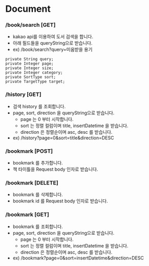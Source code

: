 # Document
### /book/search [GET]
- kakao api를 이용하여 도서 검색을 합니다.
- 아래 필드들을 queryString으로 받습니다.
- ex) /book/search?query=미움받을 용기

```
private String query;
private Integer page;
private Integer size;
private Integer category;
private SortType sort;
private TargetType target;
```

### /history [GET]
- 검색 history 를 조회합니다.
- page, sort, direction 을 queryString으로 받습니다.
  - page 는 0 부터 시작합니다.
  - sort 는 정렬 컬럼이며 title, insertDatetime 을 받습니다.
  - direction 은 정렬순이며 asc, desc 를 받습니다.
- ex) /history?page=0&sort=title&direction=DESC

### /bookmark [POST]
- bookmark 를 추가합니다.
- 책 타이틀을 Request body 인자로 받습니다.

### /bookmark [DELETE]
- bookmark 를 삭제합니다.
- bookmark id 를 Request body 인자로 받습니다.

### /bookmark [GET]
- bookmark 를 조회합니다.
- page, sort, direction 을 queryString으로 받습니다.
  - page 는 0 부터 시작합니다.
  - sort 는 정렬 컬럼이며 title, insertDatetime 을 받습니다.
  - direction 은 정렬순이며 asc, desc 를 받습니다.
- ex) /bookmark?page=0&sort=insertDatetime&direction=DESC
